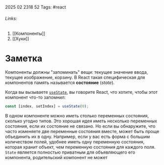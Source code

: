 2025 02 2318 52
Tags: #react 
###### Links: 
1) [[Компоненты]]
2) [[Хуки]]
# Заметка
Компоненты должны "запоминать" вещи: текущее значение ввода, текущее изображение, корзину. В React такая специфическая для компонентов память называется **состояние** (_state_).

Когда вы вызываете [`useState`](https://reactdev.ru/reference/react/useState/), вы говорите React, что хотите, чтобы этот компонент что-то запомнил:

```js
const [index, setIndex] = useState(0);
```
В одном компоненте можно иметь столько переменных состояния, сколько угодно типов.
Это хорошая идея иметь несколько переменных состояния, если их состояние не связано. Но если вы обнаружите, что часто изменяете две переменные состояния вместе, может быть проще объединить их в одну. Например, если у вас есть форма с большим количеством полей, удобнее иметь одну переменную состояния, которая хранит объект, чем переменную состояния для каждого поля.
`State` является полностью приватным для объявляющего его компонента, родительский компонент не может 